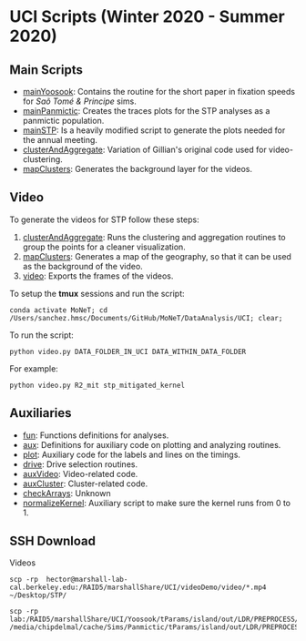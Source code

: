 # UCI Scripts (Winter 2020 - Summer 2020)

##  Main Scripts

* [mainYoosook](./mainYoosook.py): Contains the routine for the short paper in fixation speeds for _Saõ Tomé & Principe_ sims.
* [mainPanmictic](./mainPanmictic): Creates the traces plots for the STP analyses as a panmictic population.
* [mainSTP](./mainSTP.py): Is a heavily modified script to generate the plots needed for the annual meeting.
* [clusterAndAggregate](./clusterAndAggregate.py): Variation of Gillian's original code used for video-clustering.
* [mapClusters](./mapClusters.py): Generates the background layer for the videos.


##  Video

To generate the videos for STP follow these steps:

1. [clusterAndAggregate](https://github.com/Chipdelmal/MoNeT/blob/master/DataAnalysis/UCI/clusterAndAggregate.py): Runs the clustering and aggregation routines to group the points for a cleaner visualization.
2. [mapClusters](https://github.com/Chipdelmal/MoNeT/blob/master/DataAnalysis/UCI/mapClusters.py): Generates a map of the geography, so that it can be used as the background of the video.
3. [video](https://github.com/Chipdelmal/MoNeT/blob/master/DataAnalysis/UCI/video.py): Exports the frames of the videos.


To setup the **tmux** sessions and run the script:

```
conda activate MoNeT; cd /Users/sanchez.hmsc/Documents/GitHub/MoNeT/DataAnalysis/UCI; clear;
```

To run the script:

```
python video.py DATA_FOLDER_IN_UCI DATA_WITHIN_DATA_FOLDER
```

For example:

```
python video.py R2_mit stp_mitigated_kernel
```


##  Auxiliaries

* [fun](./fun.py): Functions definitions for analyses.
* [aux](./aux.py): Definitions for auxiliary code on plotting and analyzing routines.
* [plot](./plot.py): Auxiliary code for the labels and lines on the timings.
* [drive](./drive.py): Drive selection routines.
* [auxVideo](./auxVideo.py): Video-related code.
* [auxCluster](./auxCluster.py): Cluster-related code.
* [checkArrays](./checkArrays.py): Unknown
* [normalizeKernel](./normalizeKernel.py): Auxiliary script to make sure the kernel runs from 0 to 1.


## SSH Download

Videos

```
scp -rp  hector@marshall-lab-cal.berkeley.edu:/RAID5/marshallShare/UCI/videoDemo/video/*.mp4 ~/Desktop/STP/
```


```
scp -rp lab:/RAID5/marshallShare/UCI/Yoosook/tParams/island/out/LDR/PREPROCESS/*.lzma /media/chipdelmal/cache/Sims/Panmictic/tParams/island/out/LDR/PREPROCESS/
```
